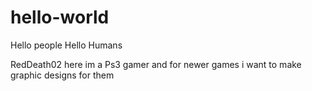 # hello-world
Hello people
Hello Humans

RedDeath02 here im a Ps3 gamer and for newer games i want to make graphic designs for them
